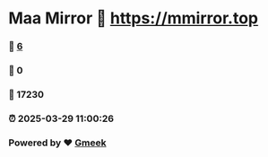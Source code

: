 # Maa Mirror :link: https://mmirror.top 
### :page_facing_up: [6](https://mmirror.top/tag.html) 
### :speech_balloon: 0 
### :hibiscus: 17230 
### :alarm_clock: 2025-03-29 11:00:26 
### Powered by :heart: [Gmeek](https://github.com/Meekdai/Gmeek)
